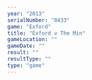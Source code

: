 ```yaml
---
year: "2013"
serialNumber: "0433" 
game: "Exford"
title: "Exford v The Min"
gameLocation: ""
gameDate: ""
result: ""
resultType: ""
type: "game"
---
```

